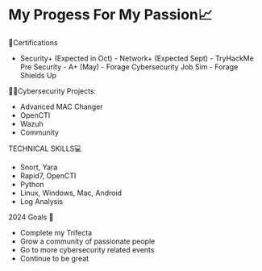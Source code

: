 <h1> My Progess For My Passion📈 </h1>

</h2> 📜Certifications </h2>

- Security+ (Expected in Oct)
-​ Network+ (Expected Sept)
​- TryHackMe Pre Security
-​ A+ (May)
​- Forage Cybersecurity Job Sim
-​ Forage Shields Up

</h3>👨‍💻Cybersecurity Projects: </h3>

-  Advanced MAC Changer
-  OpenCTI
-  Wazuh
-  Community

</h3> TECHNICAL SKILLS💻 </h3>

-  Snort, Yara
-  Rapid7, OpenCTI
-  Python
-  Linux, Windows, Mac, Android
-  Log Analysis


</h3> 2024 Goals 🥅</h3>

- Complete my Trifecta 
- Grow a community of passionate people 
- Go to more cybersecurity related events 
- Continue to be great
